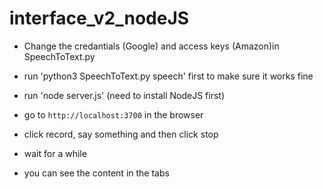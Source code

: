 # interface_v2_nodeJS

- Change the credantials (Google) and access keys (Amazon)in SpeechToText.py

- run 'python3 SpeechToText.py speech' first to make sure it works fine

- run 'node server.js' (need to install NodeJS first)

- go to `http://localhost:3700` in the browser

- click record, say something and then click stop

- wait for a while

- you can see the content in the tabs